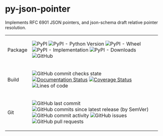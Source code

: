 # py-json-pointer
Implements RFC 6901 JSON pointers, and json-schema draft relative pointer resolution.

<table>
<tr>
<td>Package</td>
<td>

![PyPI](https://img.shields.io/pypi/v/fast-json-pointer)
![PyPI - Python Version](https://img.shields.io/pypi/pyversions/fast-json-pointer)
![PyPI - Wheel](https://img.shields.io/pypi/wheel/fast-json-pointer)
![PyPI - Implementation](https://img.shields.io/pypi/implementation/fast-json-pointer)
![PyPI - Downloads](https://img.shields.io/pypi/dw/fast-json-pointer)
![GitHub](https://img.shields.io/github/license/slowAPI/fast-json-pointer)
</td>
</tr>
<tr>
<td>
Build
</td>
<td>

![GitHub commit checks state](https://img.shields.io/github/checks-status/slowAPI/fast-json-pointer/main?logo=github)
[![Documentation Status](https://readthedocs.org/projects/fast-json-pointer/badge/?version=latest)](https://fast-json-pointer.readthedocs.io/en/latest/?badge=latest)
[![Coverage Status](https://coveralls.io/repos/github/SlowAPI/fast-json-pointer/badge.svg?branch=main)](https://coveralls.io/github/SlowAPI/fast-json-pointer?branch=main)
![Lines of code](https://img.shields.io/tokei/lines/github/slowAPI/fast-json-pointer)
</td>
</tr>
<tr>
<td>
Git
</td>
<td>

![GitHub last commit](https://img.shields.io/github/last-commit/slowAPI/fast-json-pointer)
![GitHub commits since latest release (by SemVer)](https://img.shields.io/github/commits-since/slowAPI/fast-json-pointer/latest)
![GitHub commit activity](https://img.shields.io/github/commit-activity/m/slowAPI/fast-json-pointer)
![GitHub issues](https://img.shields.io/github/issues/slowAPI/fast-json-pointer)
![GitHub pull requests](https://img.shields.io/github/issues-pr/slowAPI/fast-json-pointer)
</td>
</tr>
</table>
